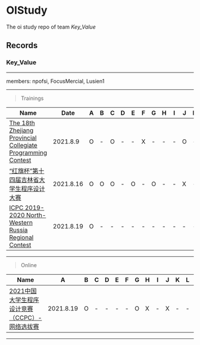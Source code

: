 # OIStudy

The oi study repo of team _Key_Value_

## Records

### Key_Value

---

members: npofsi, FocusMercial, Lusien1

---

> Trainings

| Name                                                                                             | Date      | A   | B   | C   | D   | E   | F   | G   | H   | I   | J   | K   | L   | M   |
| ------------------------------------------------------------------------------------------------ | --------- | --- | --- | --- | --- | --- | --- | --- | --- | --- | --- | --- | --- | --- |
| [The 18th Zhejiang Provincial Collegiate Programming Contest](https://vjudge.net/contest/451937) | 2021.8.9  | O   | -   | O   | -   | -   | X   | -   | -   | -   | O   | -   | X   | O   |
| [“红旗杯”第十四届吉林省大学生程序设计大赛](https://vjudge.net/contest/453349)                    | 2021.8.16 | O   | O   | O   | -   | O   | -   | O   | -   | -   | X   | -   | O   |     |
| [ICPC 2019-2020 North-Western Russia Regional Contest](https://vjudge.net/contest/454302)        | 2021.8.19 | O   | -   | -   | -   | -   | -   | -   | -   | -   | -   | -   | -   | O   |

---

> Online

| Name    | A   | B   | C   | D   | E   | F   | G   | H   | I   | J   | K   | L   | M   |
| ------- | --- | --- | --- | --- | --- | --- | --- | --- | --- | --- | --- | --- | --- |
| [2021中国大学生程序设计竞赛（CCPC）- 网络选拔赛](https://acm.hdu.edu.cn/contests/contest_show.php?cid=1031)        | 2021.8.19 | O   | -   | -   | -   | -   | O   | X   | -   | X   | -   | -   | -   | -  |

---
